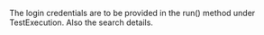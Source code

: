 The login credentials are to be provided in the run() method under TestExecution. Also the search details.
